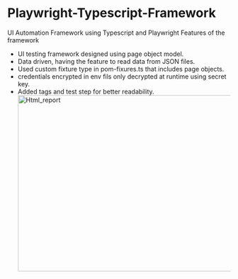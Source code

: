 # Playwright-Typescript-Framework
UI Automation Framework using Typescript and Playwright
Features of the framework
- UI testing framework designed using page object model.
- Data driven, having the feature to read data from JSON files.
- Used  custom fixture type in pom-fixures.ts that includes page objects.
- credentials encrypted in env fils only decrypted at runtime using secret key.
- Added tags and test step for better readability.
  <img width="505" height="398" alt="Html_report" src="https://github.com/user-attachments/assets/eaaf493a-9b42-47d3-b86b-7d9a92a1b786" />

